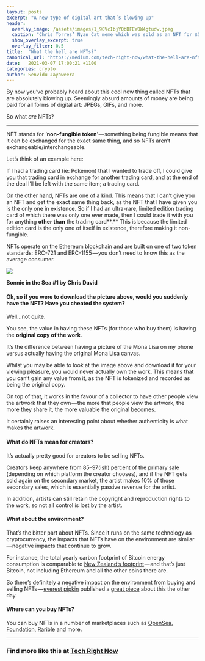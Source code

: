 ```yaml
---
layout: posts
excerpt: "A new type of digital art that’s blowing up"
header: 
  overlay_image: /assets/images/1_90VcIbjYQbDFEW0W4gtudw.jpeg
  caption: "Chris Torres’ Nyan Cat meme which was sold as an NFT for $590,000."
  show_overlay_excerpt: true
  overlay_filter: 0.5 
title:  "What the hell are NFTs?"
canonical_url: "https://medium.com/tech-right-now/what-the-hell-are-nfts-66ddc3c12f56"
date:   2021-03-07 17:00:21 +1100
categories: crypto
author: Senvidu Jayaweera
---
```



By now you’ve probably heard about this cool new thing called NFTs that are absolutely blowing up. Seemingly absurd amounts of money are being paid for all forms of digital art: JPEGs, GIFs, and more.

So what _are_ NFTs?

---

NFT stands for ‘**non-fungible token**’ — something being fungible means that it can be exchanged for the exact same thing, and so NFTs aren’t exchangeable/interchangeable.

Let’s think of an example here:

If I had a trading card (ie: Pokemon) that I wanted to trade off, I could give you that trading card in exchange for another trading card, and at the end of the deal I’ll be left with the same item; a trading card.

On the other hand, NFTs are one of a kind. This means that I can’t give you an NFT and get the exact same thing back, as the NFT that I have given you is the only one in existence. So if I had an ultra-rare, limited edition trading card of which there was only one ever made, then I could trade it with you for anything **other than** the trading card**.** This is because the limited edition card is the only one of itself in existence, therefore making it non-fungible.

NFTs operate on the Ethereum blockchain and are built on one of two token standards: ERC-721 and ERC-1155 — you don’t need to know this as the average consumer.

![](https://cdn-images-1.medium.com/max/800/1*VWuVKj5ZIH2WKclcUAZntQ.jpeg)

**Bonnie in the Sea #1 by Chris David**

#### Ok, so if you were to download the picture above, would you suddenly have the NFT? Have you cheated the system?

Well…not quite.

You see, the value in having these NFTs (for those who buy them) is having the **original copy of the work**.

It’s the difference between having a picture of the Mona Lisa on my phone versus actually having the original Mona Lisa canvas.

Whilst you may be able to look at the image above and download it for your viewing pleasure, you would never actually own the work. This means that you can’t gain any value from it, as the NFT is tokenized and recorded as being the original copy.

On top of that, it works in the favour of a collector to have other people view the artwork that they own — the more that people view the artwork, the more they share it, the more valuable the original becomes.

It certainly raises an interesting point about whether authenticity is what makes the artwork.

#### What do NFTs mean for creators?

It’s actually pretty good for creators to be selling NFTs.

Creators keep anywhere from 85–97(ish) percent of the primary sale (depending on which platform the creator chooses), and if the NFT gets sold again on the secondary market, the artist makes 10% of those secondary sales, which is essentially passive revenue for the artist.

In addition, artists can still retain the copyright and reproduction rights to the work, so not all control is lost by the artist.

#### What about the environment?

That’s the bitter part about NFTs. Since it runs on the same technology as cryptocurrency, the impacts that NFTs have on the environment are similar — negative impacts that continue to grow.

For instance, the total yearly carbon footprint of Bitcoin energy consumption is comparable to [New Zealand’s footprint](https://digiconomist.net/bitcoin-energy-consumption) — and that’s just Bitcoin, not including Ethereum and all the other coins there are.

So there’s definitely a negative impact on the environment from buying and selling NFTs — [everest pipkin](https://medium.com/u/4f2c96a401a3) published a [great piece](https://everestpipkin.medium.com/but-the-environmental-issues-with-cryptoart-1128ef72e6a3) about this the other day.

#### Where can you buy NFTs?

You can buy NFTs in a number of marketplaces such as [OpenSea](http://opensea.io), [Foundation](https://foundation.app), [Rarible](http://rarible.com) and more.

---

### Find more like this at [Tech Right Now](https://medium.com/tech-right-now)
